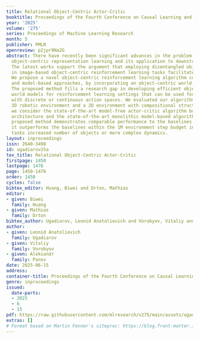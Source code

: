 ```yaml
---
title: Relational Object-Centric Actor-Critic
booktitle: Proceedings of the Fourth Conference on Causal Learning and Reasoning
year: '2025'
volume: '275'
series: Proceedings of Machine Learning Research
month: 5
publisher: PMLR
openreview: p2jpr9Na2G
abstract: There have recently been significant advances in the problem of unsupervised
  object-centric representation learning and its application to downstream tasks.
  The latest works support the argument that employing disentangled object representations
  in image-based object-centric reinforcement learning tasks facilitates policy learning.
  We propose a novel object-centric reinforcement learning algorithm combining actor-critic
  and model-based approaches, by incorporating an object-centric world model in critic.
  The proposed method fills a research gap in developing efficient object-centric
  world models for reinforcement learning settings that can be used for environments
  with discrete or continuous action spaces. We evaluated our algorithm in simulated
  3D robotic environment and a 2D environment with compositional structure. As baselines,
  we consider the state-of-the-art model-free actor-critic algorithm built upon transformer
  architecture and the state-of-the-art monolithic model-based algorithm. While the
  proposed method demonstrates comparable performance to the baselines in easier tasks,
  it outperforms the baselines within the 1M environment step budget in more challenging
  tasks increased number of objects or more complex dynamics.
layout: inproceedings
issn: 2640-3498
id: ugadiarov25a
tex_title: Relational Object-Centric Actor-Critic
firstpage: 1450
lastpage: 1476
page: 1450-1476
order: 1450
cycles: false
bibtex_editor: Huang, Biwei and Drton, Mathias
editor:
- given: Biwei
  family: Huang
- given: Mathias
  family: Drton
bibtex_author: Ugadiarov, Leonid Anatolievich and Vorobyov, Vitaliy and Panov, Aleksandr
author:
- given: Leonid Anatolievich
  family: Ugadiarov
- given: Vitaliy
  family: Vorobyov
- given: Aleksandr
  family: Panov
date: 2025-06-15
address:
container-title: Proceedings of the Fourth Conference on Causal Learning and Reasoning
genre: inproceedings
issued:
  date-parts:
  - 2025
  - 6
  - 15
pdf: https://raw.githubusercontent.com/mlresearch/v275/main/assets/ugadiarov25a/ugadiarov25a.pdf
extras: []
# Format based on Martin Fenner's citeproc: https://blog.front-matter.io/posts/citeproc-yaml-for-bibliographies/
---
```


